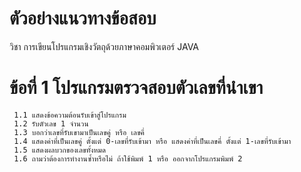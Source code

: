 # ตัวอย่างแนวทางข้อสอบ
วิชา การเขียนโปรแกรมเชิงวัตถุด้วยภาษาคอมพิวเตอร์ JAVA
# ข้อที่ 1 โปรแกรมตรวจสอบตัวเลขที่นำเขา
     1.1 แสดงข้อความต้อนรับเข้าสู่โปรแกรม
     1.2 รับตัวเลข 1 จำนวน
     1.3 บอกว่าเลขที่รับเขามาเป็นเลขคู่ หรือ เลขคี่
     1.4 แสดงค่าที่เป็นเลขคู่ ตั้งแต่ 0-เลขที่รับเข้ามา หรือ แสดงค่าที่เป็นเลขคี่ ตั้งแต่ 1-เลขที่รับเข้ามา
     1.5 แสดงผลบวกของเลขทั้งหมด
     1.6 ถามว่าต้องการทำงานซ้ำหรือไม่ ถ้าใช้พิมพ์ 1 หรือ ออกจากโปรแกรมพิมพ์ 2
